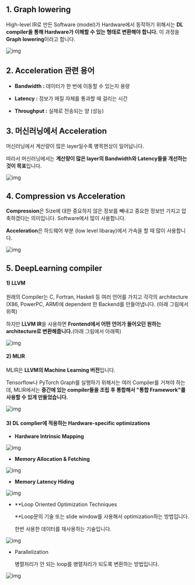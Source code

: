 ## **1. Graph lowering**

 

High-level IR로 만든 Software (model)가 Hardware에서 동작하기 위해서는 **DL compiler을 통해 Hardware가 이해할 수 있는 형태로 변환해야 합니다.** 이 과정을 **Graph lowering**이라고 합니다.

 

 



![img](Lecture6_Acceleration.assets/img1.png)

 

 

## **2. Acceleration 관련 용어**

 

- **Bandwidth :** 데이터가 한 번에 이동할 수 있는지 용량

  

- **Latency :** 정보가 매질 자체를 통과할 때 걸리는 시간

  

- **Throughput :** 실제로 전송되는 양 (성능)

 

 

## **3. 머신러닝에서 Acceleration**

 

머신러닝에서 계산량이 많은 layer일수록 병목현상이 일어납니다.

따라서 머신러닝에서는 **계산량이 많은 layer의 Bandwidth와 Latency들을 개선하는 것이 목표**입니다.

 



![img](Lecture6_Acceleration.assets/img2.png)

 

 

## **4. Compression vs Acceleration**

 

**Compression**은 Size에 대한 중요하지 않은 정보를 빼내고 중요한 정보만 가지고 압축하겠다는 의미입니다. Software에서 많이 사용합니다.

**Acceleration**은 하드웨어 부분 (low level libaray)에서 가속을 할 때 많이 사용합니다.

 



![img](Lecture6_Acceleration.assets/img3.png)

 

 

## **5. DeepLearning compiler**

#### **1) LLVM**

원래의 Compiler는 C, Fortran, Haskell 등 여러 언어를 가지고 각각의 architecture (X86, PowerPC, ARM)에 dependent 한 Backend를 만들어냅니다. (아래 그림에서 위쪽)

 

하지만 **LLVM IR**을 사용하면 **Frontend에서 어떤 언어가 들어오던 원하는 architecture로 변환해줍니다.**(아래 그림에서 아래쪽)

 

 



![img](Lecture6_Acceleration.assets/img4.png)

 

 

#### **2) MLIR**

MLIR은 **LLVM의 Machine Learning 버전**입니다.

 

Tensorflow나 PyTorch Graph를 실행하기 위해서는 여러 Compiler를 거쳐야 하는데, MLIR에서는 **중간에 있는 compiler들을 조립 후 통합해서 "통합 Framework"를 사용할 수 있게 만들었습니다.**

 

 



![img](Lecture6_Acceleration.assets/img5.png)

 

 

 

#### **3) DL complier에 적용하는 Hardware-specific optimizations**

 

- **Hardware Intrinsic Mapping**

 



![img](Lecture6_Acceleration.assets/img6.png)

 

 

- **Memory Allocation & Fetching**

 



![img](Lecture6_Acceleration.assets/img7.png)

 

 

- **Memory Latency Hiding**

 



![img](Lecture6_Acceleration.assets/img8.png)

 

 

- **Loop Oriented Optimization Techniques

  **Loop문의 기술 또는 slide window를 사용해서 optimization하는 방법입니다.

  한번 사용한 데이터를 재사용하는 기술입니다.

 



![img](Lecture6_Acceleration.assets/img9.png)

 

 

- Parallelization

  병렬처리가 안 되는 loop를 병렬처리가 되도록 변환하는 방법입니다.

 



![img](Lecture6_Acceleration.assets/img10.png)